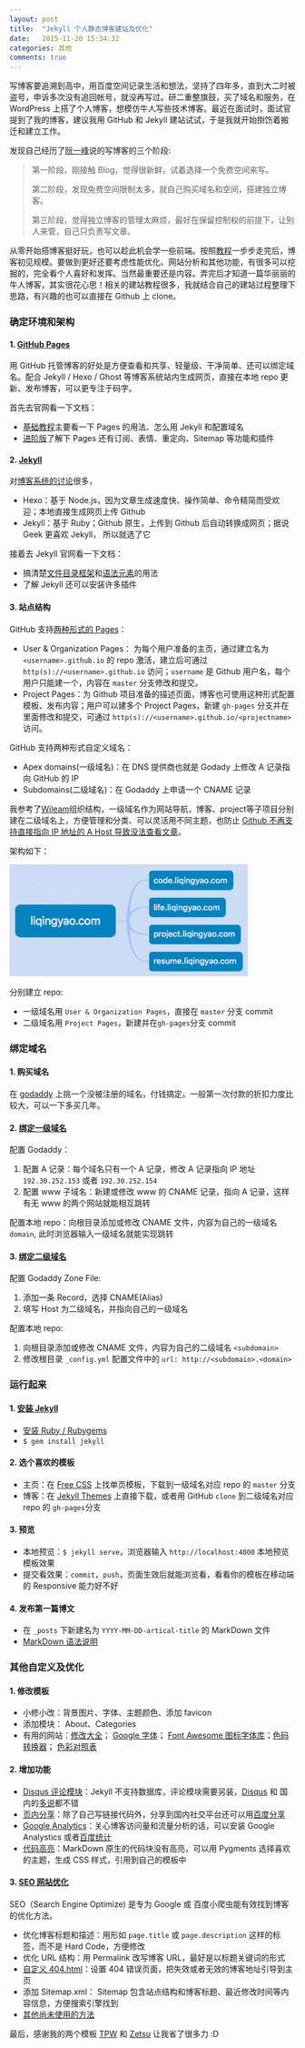 ```yaml
---
layout: post
title:  "Jekyll 个人静态博客建站及优化"
date:   2015-11-20 15:34:32
categories: 其他
comments: true
---
```

写博客要追溯到高中，用百度空间记录生活和想法，坚持了四年多，直到大二时被盗号，申诉多次没有追回帐号，就没再写过。研二重整旗鼓，买了域名和服务，在 WordPress 上搭了个人博客，想模仿牛人写些技术博客。最近在面试时，面试官提到了我的博客，建议我用 GitHub 和 Jekyll 建站试试，于是我就开始捯饬着搬迁和建立工作。

发现自己经历了[阮一峰](http://www.ruanyifeng.com/blog/2012/08/blogging_with_jekyll.html)说的写博客的三个阶段:

>第一阶段，刚接触 Blog，觉得很新鲜，试着选择一个免费空间来写。
>
>第二阶段，发现免费空间限制太多，就自己购买域名和空间，搭建独立博客。
>
>第三阶段，觉得独立博客的管理太麻烦，最好在保留控制权的前提下，让别人来管，自己只负责写文章。

从零开始搭博客挺好玩，也可以趁此机会学一些前端。按照[教程](http://beiyuu.com/github-pages/)一步步走完后，博客初见规模。要做到更好还要考虑性能优化、网站分析和其他功能，有很多可以挖掘的，完全看个人喜好和发挥。当然最重要还是内容。弄完后才知道一篇华丽丽的牛人博客，其实很花心思！相关的建站教程很多，我就结合自己的建站过程整理下思路，有兴趣的也可以直接在 Github 上 clone。

### 确定环境和架构

#### 1. [GitHub Pages](https://pages.github.com/)

用 GitHub 托管博客的好处是方便查看和共享、轻量级、干净简单、还可以绑定域名。配合 Jekyll / Hexo / Ghost 等博客系统站内生成网页，直接在本地 repo 更新、发布博客，可以更专注于码字。

首先去官网看一下文档：

- [基础教程](https://help.github.com/categories/github-pages-basics/)主要看一下 Pages 的用法、怎么用 Jekyll 和配置域名
- [进阶版](https://help.github.com/categories/github-pages-features/)了解下 Pages 还有订阅、表情、重定向、Sitemap 等功能和插件

#### 2. [Jekyll](http://jekyllrb.com/)

对[博客系统的讨论](http://www.zhihu.com/question/21981094)很多，

- Hexo：基于 Node.js，因为文章生成速度快、操作简单、命令精简而受欢迎；本地直接生成网页上传 Github
- Jekyll：基于 Ruby；Github 原生，上传到 Github 后自动转换成网页；据说 Geek 更喜欢 Jekyll， 所以就选了它

接着去 Jekyll 官网看一下文档：

- 搞清楚[文件目录框架](http://jekyllrb.com/docs/structure/)和[语法元素](http://jekyllrb.com/docs/frontmatter/)的用法
- 了解 Jekyll 还可以安装许多插件

#### 3. 站点结构

GitHub 支持[两种形式的 Pages](https://help.github.com/articles/user-organization-and-project-pages/)：

- User & Organization Pages：
为每个用户准备的主页，通过建立名为 `<username>.github.io` 的 repo 激活，建立后可通过 `http(s)://<username>.github.io` 访问；`username` 是 Github 用户名，每个用户只能建一个，内容在 `master` 分支修改和提交。
- Project Pages：为 Github 项目准备的描述页面，博客也可使用这种形式配置模板、发布内容；用户可以建多个 Project Pages，新建 `gh-pages` 分支并在里面修改和提交，可通过 `http(s)://<username>.github.io/<projectname>` 访问。

GitHub 支持两种形式自定义域名：

- Apex domains(一级域名)：在 DNS 提供商也就是 Godady 上修改 A 记录指向 GitHub 的 IP
- Subdomains(二级域名)：在 Godaddy 上申请一个 CNAME 记录

我参考了[Wileam](http://http://www.wileam.com)组织结构，一级域名作为网站导航，博客、project等子项目分别建在二级域名上，方便管理和分类、可以灵活用不同主题，也防止 [Github 不再支持直接指向 IP 地址的 A Host 导致没法查看文章](http://myweb.jowai.info/bind-subdomain-on-godaddy-for-github-pages/)。

架构如下：


 <img width="420px" src="/images/structure.png"/>

分别建立 repo:

- 一级域名用 `User & Organization Pages`，直接在 `master` 分支 commit
- 二级域名用 `Project Pages`，新建并在`gh-pages`分支 commit

### 绑定域名

#### 1. 购买域名

在 [godaddy](https://www.godaddy.com/) 上挑一个没被注册的域名，付钱搞定。一般第一次付款的折扣力度比较大，可以一下多买几年。

#### 2. [绑定一级域名](https://help.github.com/articles/tips-for-configuring-an-a-record-with-your-dns-provider/)

配置 Godaddy：

  1. 配置 A 记录：每个域名只有一个 A 记录，修改 A 记录指向 IP 地址 `192.30.252.153` 或者 `192.30.252.154`
  2. 配置 www 子域名：新建或修改 www 的 CNAME 记录，指向 A 记录，这样有无 www 的两个网站就能相互跳转

配置本地 repo：向根目录添加或修改 CNAME 文件，内容为自己的一级域名 `domain`, 此时浏览器输入一级域名就能实现跳转

#### 3. [绑定二级域名](http://myweb.jowai.info/bind-subdomain-on-godaddy-for-github-pages/)

配置 Godaddy Zone File:

  1. 添加一条 Record，选择 CNAME(Alias)
  2. 填写 Host 为二级域名，并指向自己的一级域名

配置本地 repo:

  1. 向根目录添加或修改 CNAME 文件，内容为自己的二级域名 `<subdomain>`
  2. 修改根目录 `_config.yml` 配置文件中的 `url: http://<subdomain>.<domain>`

### 运行起来

#### 1. [安装 Jekyll](http://jekyllrb.com/docs/installation/)

- [安装 Ruby / Rubygems ](https://ruby.taobao.org/)
- `$ gem install jekyll`

#### 2. 选个喜欢的模板

- 主页：在 [Free CSS](http://www.free-css.com/free-css-templates) 上找单页模板，下载到一级域名对应 repo 的 `master` 分支
- 博客：在 [Jekyll Themes](http://jekyllthemes.org/) 上直接下载，或者用 GitHub `clone` 到二级域名对应 repo 的 `gh-pages`分支

#### 3. 预览

- 本地预览：`$ jekyll serve`，浏览器输入 `http://localhost:4000` 本地预览模板效果
- 提交看效果：`commit`，`push`，页面生效后就能浏览看，看看你的模板在移动端的 Responsive 能力好不好

#### 4. 发布第一篇博文

- 在 `_posts` 下新建名为 `YYYY-MM-DD-artical-title` 的 MarkDown 文件
- [MarkDown 语法说明](http://sspai.com/25137)

### 其他自定义及优化

#### 1. 修改模板
- 小修小改：背景图片、字体、主题颜色、添加 favicon
- 添加模块： About、Categories
- 有用的网站：[修改大全](http://blog.javachen.com/2013/08/31/my-jekyll-config.html)； [Google 字体](https://www.google.com/fonts)； [Font Awesome 图标字体库](http://fontawesome.dashgame.com/)；[色码转换器](http://www.ifreesite.com/color/color-code-converter.htm)； [色彩对照表](http://rgb.phpddt.com/)

#### 2. 增加功能
- [Disqus 评论模块](http://blog.masr.in/geek/add_comment_to_jekyll.html)：Jekyll 不支持数据库，评论模块需要另装，[Disqus](https://disqus.com/) 和 国内的[多说](http://duoshuo.com/)都不错
- [页内分享](http://codingtips.kanishkkunal.in/share-buttons-jekyll/)：除了自己写链接代码外，分享到国内社交平台还可以用[百度分享](http://share.baidu.com/code/)
- [Google Analytics](https://www.google.com/analytics/)：关心博客访问量和流量分析的话，可以安装 Google Analystics 或者[百度统计](http://tongji.baidu.com/web/welcome/login)
- [代码高亮](http://zyzhang.github.io/blog/2012/08/31/highlight-with-Jekyll-and-Pygments/)：MarkDown 原生的代码块没有高亮，可以用 Pygments 选择喜欢的主题，生成 CSS 样式，引用到自己的模板中

#### 3. [SEO 网站优化](http://jekyll.tips/tutorials/seo/)

 SEO（Search Engine Optimize) 是专为 Google 或 百度小爬虫能有效找到博客的优化方法。
 
- 优化博客标题和描述：用形如 `page.title` 或 `page.description` 这样的标签，而不是 Hard Code，方便修改
- 优化 URL 结构：用 Permalink  改写博客 URL，最好是以标题关键词的形式
- [自定义 404.html](http://cn.yizeng.me/2013/05/26/create-a-custom-jekyll-404-page/)：设置 404 错误页面，把失效或者无效的博客地址引导到主页
- 添加 Sitemap.xml： Sitemap 包含站点结构和博客标题、最近修改时间等内容信息，方便搜索引擎找到
- [其他尚未使用的方法](http://vdaubry.github.io/2014/10/21/SEO-for-your-Jekyll-blog/)

最后，感谢我的两个模板 [TPW](https://github.com/mojombo/tpw) 和 [Zetsu](https://github.com/nandomoreirame/zetsu) 让我省了很多力 :D
